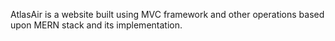 AtlasAir is a website built using MVC framework and other operations based upon MERN stack and its implementation.
